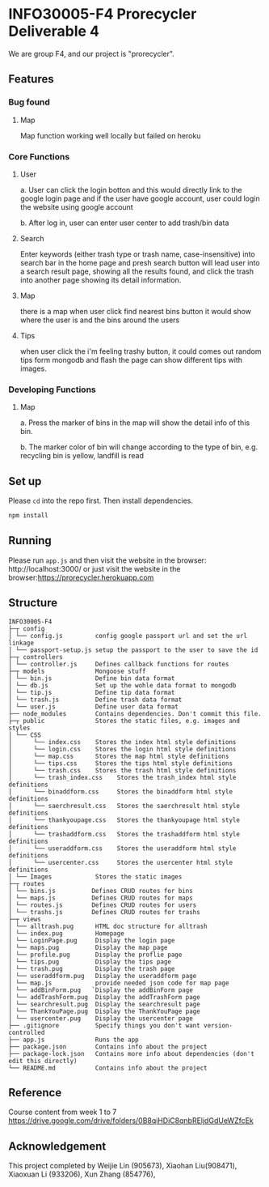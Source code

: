 # INFO30005-F4 Prorecycler Deliverable 4
We are group F4, and our project is "prorecycler".

## Features
### Bug found
1. Map

    Map function working well locally but failed on heroku

### Core Functions

1. User

    a. User can click the login botton and this would directly link to the google login page and if the user have google account, user could login the website using google account

    b. After log in, user can enter user center to add trash/bin data

2. Search

    Enter keywords (either trash type or trash name, case-insensitive) into search bar in the home page and presh search button will lead user into a search result page, showing all the results found, and click the trash into another page showing its detail information.

3. Map

    there is a map when user click find nearest bins button it would show where the user is and the bins around the users

4. Tips

    when user click the i'm feeling trashy button, it could comes out random tips form mongodb and flash the page can show different tips with images.

### Developing Functions

1. Map

    a. Press the marker of bins in the map will show the detail info of this bin.

    b. The marker color of bin will change according to the type of bin, e.g. recycling bin is yellow, landfill is read

## Set up
Please `cd` into the repo first.
Then install dependencies.
```bash
npm install
```

## Running
Please run `app.js` and then visit the website in the browser: http://localhost:3000/
or just visit the website in the browser:https://prorecycler.herokuapp.com

## Structure
```
INFO30005-F4
├─┬ config
│ └── config.js         config google passport url and set the url linkage
│ └── passport-setup.js setup the passport to the user to save the id
├─┬ controllers
│ └── controller.js     Defines callback functions for routes
├─┬ models              Mongoose stuff
│ └── bin.js            Define bin data format
│ └── db.js             Set up the wohle data format to mongodb
│ └── tip.js            Define tip data format
│ └── trash.js          Define trash data format
│ └── user.js           Define user data format
├── node_modules        Contains dependencies. Don't commit this file.
├─┬ public              Stores the static files, e.g. images and styles
│ └── CSS               
│      └── index.css    Stores the index html style definitions
│      └── login.css    Stores the login html style definitions
│      └── map.css      Stores the map html style definitions
│      └── tips.css     Stores the tips html style definitions
│      └── trash.css    Stores the trash html style definitions
│      └── trash_index.css    Stores the trash_index html style definitions
│      └── binaddform.css     Stores the binaddform html style definitions
│      └── saerchresult.css   Stores the saerchresult html style definitions
│      └── thankyoupage.css   Stores the thankyoupage html style definitions
│      └── trashaddform.css   Stores the trashaddform html style definitions
│      └── useraddform.css    Stores the useraddform html style definitions
│      └── usercenter.css     Stores the usercenter html style definitions
│ └── Images            Stores the static images
├─┬ routes              
│ └── bins.js          Defines CRUD routes for bins
│ └── maps.js          Defines CRUD routes for maps
│ └── routes.js        Defines CRUD routes for users
│ └── trashs.js        Defines CRUD routes for trashs
├─┬ views              
│ └── alltrash.pug      HTML doc structure for alltrash
│ └── index.pug         Homepage 
│ └── LoginPage.pug     Display the login page
│ └── maps.pug          Display the map page
│ └── profile.pug       Display the proflie page
│ └── tips.pug          Display the tips page
│ └── trash.pug         Display the trash page
│ └── useraddform.pug   Display the useraddform page
│ └── map.js            provide needed json code for map page
│ └── addBinForm.pug   `Display the addBinForm page
│ └── addTrashForm.pug  Display the addTrashForm page
│ └── searchresult.pug  Display the searchresult page
│ └── ThankYouPage.pug  Display the ThankYouPage page
│ └── usercenter.pug    Display the usercenter page
├── .gitignore          Specify things you don't want version-controlled
├── app.js              Runs the app
├── package.json        Contains info about the project
├── package-lock.json   Contains more info about dependencies (don't edit this directly)
└── README.md           Contains info about the project 
```

## Reference
Course content from week 1 to 7
https://drive.google.com/drive/folders/0B8qiHDiC8qnbREljdGdUeWZfcEk

## Acknowledgement
This project completed by Weijie Lin (905673), Xiaohan Liu(908471), Xiaoxuan Li (933206), Xun Zhang (854776), 